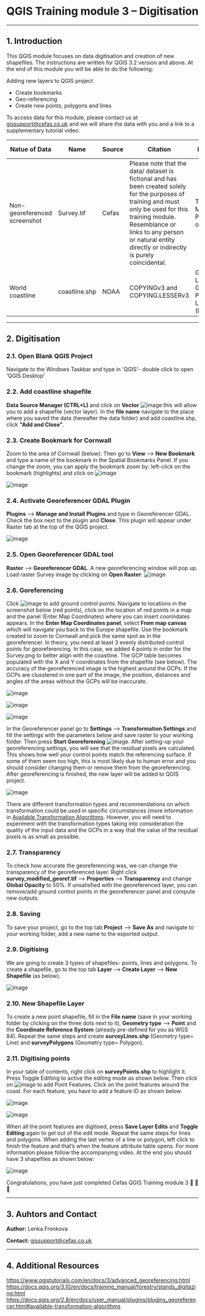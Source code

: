 # QGIS Training module 3 – Digitisation

---
## 1. Introduction
This QGIS module focuses on data digitisation and creation of new shapefiles. The instructions are written for QGIS 3.2 version and above. At the end of this module you will be able to do the following: 

Adding new layers to QGIS project
* Create bookmarks
* Geo-referencing
* Create new points, polygons and lines

To access data for this module, please contact us at gissupport@cefas.co.uk and we will share the data with you and a link to a supplementary tutorial video.

|Natue of Data| Name | Source | Citation | Licence | Source Link | Data Processing |Date accessed 
| --- |  --- | --- | --- | --- | --- | --- | --- |
|Non-georeferenced screenshot|Survey.tif|Cefas|Please note that the data/ dataset is fictional and has been created solely for the purposes of training and must only be used for this training module. Resemblance or links to any person or natural entity directly or indirectly is purely coincidental.|Training Module Purposes only|http://mdrviewer/#/View/20993|Information in the source link|N/A|
|World coastline|coastline.shp|NOAA|COPYINGv3 and COPYING.LESSERv3|GNU Lesser General Public License (LGPL)**|https://shoreline.noaa.gov/data/datasheets/wvs.html|No, Only level 1 f used (full resolution)|2020|

---

## 2. Digitisation
### 2.1. Open Blank QGIS Project
Navigate to the Windows Taskbar and type in 'QGIS'-  double click to open 'QGIS Desktop' 

### 2.2. Add coastline shapefile
**Data Source Manager (CTRL+L)** and click on **Vector** ![image](https://user-images.githubusercontent.com/47147296/80387215-4a3edc80-88a0-11ea-9f51-28ed9c221e76.png) this will allow you to add a shapefile (vector layer). In the **file name** navigate to the place where you saved the data (hereafter the data folder) and add coastline.shp, click **"Add and Close"**.

### 2.3. Create Bookmark for Cornwall
Zoom to the area of Cornwall (below): Then go to **View** --> **New Bookmark** and type a name of the bookmark in the Spatial Bookmarks Panel. If you change the zoom, you can apply the bookmark zoom by: left-click on the bookmark (highlights) and click on ![image](https://user-images.githubusercontent.com/47147296/80385196-af450300-889d-11ea-92fc-768486286a6a.png)

![image](https://user-images.githubusercontent.com/47147296/80385251-c126a600-889d-11ea-81b8-6346d3e39c92.png)

### 2.4. Activate Georeferencer GDAL Plugin
**Plugins** --> **Manage and Install Plugins** and type in Georeferencer GDAL. Check the box 
next to the plugin and **Close**. This plugin will appear under Raster tab at the top of the QGIS 
project.

![image](https://user-images.githubusercontent.com/47147296/80385433-f59a6200-889d-11ea-9f81-19ef5400ca80.png)

### 2.5. Open Georeferencer GDAL tool
**Raster** --> **Georeferencer GDAL**. A new georeferencing window will pop up. Load raster Survey image by clicking on **Open Raster**:
![image](https://user-images.githubusercontent.com/47147296/80385619-309c9580-889e-11ea-9f04-595213eea16d.png)

### 2.6. Goreferencing
Click ![image](https://user-images.githubusercontent.com/47147296/80385740-59bd2600-889e-11ea-8521-e67daaaa608b.png) to add ground control points. Navigate to locations in the screenshot below (red points), click on the location of red points in a map and the panel (Enter Map Coordinates) where you can insert coorindates appears. In the **Enter Map Coordinates panel**, select  **From map canvas** which will navigate you back to the Europe shapefile. Use the bookmark created to zoom to Cornwall and pick the same spot as in the georeferencer. In theory, you need at least 3 evenly distributed control points for georeferencing. In this case, we added 4 points in order for the Survey.png to better align with the coastline. The GCP table becomes populated with the X and Y coordinates from the shapefile (see below). The accuracy of the georeferenced image is the highest around the GCPs. If the GCPs are clusstered in one part of the image, the position, distances and angles of the areas without the GCPs will be inaccurate.

![image](https://user-images.githubusercontent.com/47147296/101461918-73921180-3933-11eb-9fe0-207a533691e2.png)

![image](https://user-images.githubusercontent.com/47147296/80385946-a6a0fc80-889e-11ea-9c2b-717e081ca4ab.png)

![image](https://user-images.githubusercontent.com/47147296/80386014-ba4c6300-889e-11ea-8663-d617faf26fe7.png)

In the Georeferencer panel go to **Settings** --> **Transformation Settings** and fill the settings with the parameters below and save raster to your working folder. Then press **Start Georeferening** ![image](https://user-images.githubusercontent.com/47147296/80386145-e0720300-889e-11ea-989d-559998de11b8.png). After setting-up your georeferencing settings, you will see that the residual pixels are calculated. This shows how well your control points match the referencing surface. If some of them seem too high, this is most likely due to human error and you should consider changing them or remove them from the georeferencing. After georeferencing is finished, the new layer will be added to QGIS project.

![image](https://user-images.githubusercontent.com/47147296/101460260-46446400-3931-11eb-8773-312cde4f8519.png)

There are different transformation types and recommendations on which transformation could be used in specific circumstances (more information in [Available Transformation Algorithms](https://docs.qgis.org/3.4/en/docs/user_manual/plugins/core_plugins/plugins_georeferencer.html). However, you will need to experiment with the transformation types taking into consideration the quality of the input data and the GCPs in a way that the value of the residual pixels is as small as possible. 

### 2.7. Transparency
To check how accurate the georeferencing was, we can change the transparency of the georeferenced layer. Right click **survey_modified_georef.tif** --> **Properties** --> **Transparency** and change **Global Opacity** to 50%. If unsatisfied with the georeferenced layer, you can remove/add ground control points in the georeferencer panel and compute new outputs. 

### 2.8. Saving
To save your project, go to the top tab **Project** --> **Save As** and navigate to your working folder, add a new name to the exported output.

### 2.9. Digitising
We are going to create 3 types of shapefiles- points, lines and polygons. To create a shapefile, go to the top tab 
**Layer** --> **Create Layer** --> **New Shapefile** (as below).              

![image](https://user-images.githubusercontent.com/47147296/80386628-8a518f80-889f-11ea-9867-bd660775d7b5.png)

### 2.10. New Shapefile Layer
To create a new point shapefile, fill in the **File name** (save in your working folder by clicking on the three dots next to it), **Geometry type** --> **Point** and the **Coordinate Reference System** (already pre-defined for you as WGS 84). Repeat the same steps and create **surveyLines.shp** (Geometry type= Line) and **surveyPolygons** (Geometry type= Polygon).

### 2.11. Digitising points
In your table of contents, right click on **surveyPoints.shp** to highlight it. Press Toggle Editting to active the editing mode as shown below. Then click on ![image](https://user-images.githubusercontent.com/47147296/80386820-d0a6ee80-889f-11ea-96a9-d0492197e090.png) to add Point Features. Click on the point features around the coast. For each feature, you have to add a feature ID as shown below.

![image](https://user-images.githubusercontent.com/47147296/80386912-ec11f980-889f-11ea-8a1c-7625b9ef9924.png)

![image](https://user-images.githubusercontent.com/47147296/80386986-0055f680-88a0-11ea-8aa8-af41b25660f8.png)

When all the point features are digitised, press **Save Layer Edits** and **Toggle Editing** again to get out of the edit mode. Repeat the same steps for lines and polygons. When adding the last vertex of a line or polygon, left click to finish the feature and that’s when the feature attribute table opens. For more information please follow the accompanying video. At the end you should have 3 shapefiles as shown below:

![image](https://user-images.githubusercontent.com/47147296/80387136-2b404a80-88a0-11ea-8606-9edf432d2381.png)

Congratulations, you have just completed Cefas QGIS Training module 3 🥇 🥇 🥇 

---

## 3. Auhtors and Contact

**Author:** Lenka Fronkova

**Contact:** gissupport@cefas.co.uk

---

## 4. Additional Resources

https://www.qgistutorials.com/en/docs/3/advanced_georeferencing.html
https://docs.qgis.org/3.10/en/docs/training_manual/forestry/stands_digitazing.html
https://docs.qgis.org/2.8/en/docs/user_manual/plugins/plugins_georeferencer.html#available-transformation-algorithms

